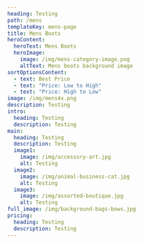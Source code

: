 ```yaml
---
heading: Testing
path: /mens
templateKey: mens-page
title: Mens Boots
heroContent:
  heroText: Mens Boots
  heroImage:
    image: /img/mens-category-image.png
    altText: Mens boots background image
sortOptionsContent:
  - text: Best Price
  - text: "Price: Low to High"
  - text: "Price: High to Low"
image: /img/mens4x.png
description: Testing
intro:
  heading: Testing
  description: Testing
main:
  heading: Testing
  description: Testing
  image1:
    image: /img/accessory-art.jpg
    alt: Testing
  image2:
    image: /img/animal-business-cat.jpg
    alt: Testing
  image3:
    image: /img/assorted-boutique.jpg
    alt: Testing
full_image: /img/background-bags-bows.jpg
pricing:
  heading: Testing
  description: Testing
---
```

